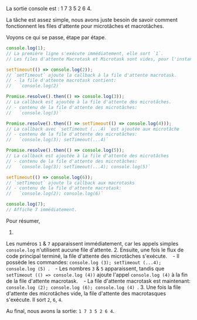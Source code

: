 La sortie console est : 1 7 3 5 2 6 4.

La tâche est assez simple, nous avons juste besoin de savoir comment fonctionnent les files d'attente pour microtâches et macrotâches.

Voyons ce qui se passe, étape par étape.

```js
console.log(1);
// La première ligne s'exécute immédiatement, elle sort `1`.
// Les files d'attente Macrotask et Microtask sont vides, pour l'instant.

setTimeout(() => console.log(2));
// `setTimeout` ajoute la callback à la file d'attente macrotask.
// - la file d'attente macrotask contient:
//   `console.log(2)`

Promise.resolve().then(() => console.log(3));
// La callback est ajoutée à la file d'attente des microtâches.
// - contenu de la file d'attente des microtâches:
//   `console.log(3)`

Promise.resolve().then(() => setTimeout(() => console.log(4)));
// La callback avec `setTimeout (...4) `est ajoutée aux microtâche
// - contenu de la file d'attente des microtâches:
//   `console.log(3); setTimeout(...4)`

Promise.resolve().then(() => console.log(5));
// La callback est ajoutée à la file d'attente des microtâches
// - contenu de la file d'attente des microtâches:
//   `console.log(3); setTimeout(...4); console.log(5)`

setTimeout(() => console.log(6));
// `setTimeout` ajoute la callback aux macrotasks
// - contenu de la file d'attente macrotask:
//   `console.log(2); console.log(6)`

console.log(7);
// Affiche 7 immédiatement.
```

Pour résumer,

1.
Les numéros `1` & `7` apparaissent immédiatement, car les appels simples `console.log` n'utilisent aucune file d'attente.
2.
Ensuite, une fois le flux de code principal terminé, la file d'attente des microtâches s'exécute.
    - Il possède les commandes: `console.log (3); setTimeout (...4); console.log (5) `.
    - Les nombres `3` & `5` apparaissent, tandis que `setTimeout (() => console.log (4))` ajoute l'appel `console.log (4)` à la fin de la file d'attente macrotask.
    - La file d'attente macrotask est maintenant: `console.log (2); console.log (6); console.log (4) `.
3.
Une fois la file d'attente des microtâches vide, la file d'attente des macrotasques s'exécute.
Il sort `2`, `6`, `4`.

Au final, nous avons la sortie: `1 7 3 5 2 6 4`.
